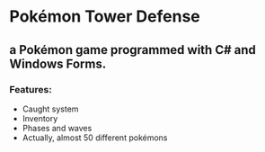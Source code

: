 <h1>Pokémon Tower Defense</h1>
<h2>a Pokémon game programmed with C# and Windows Forms.</h2>
<h3>Features:</h3>
<ul>
  <li>Caught system</li>
  <li>Inventory</li>
  <li>Phases and waves</li>
  <li>Actually, almost 50 different pokémons</li>
</ul>

